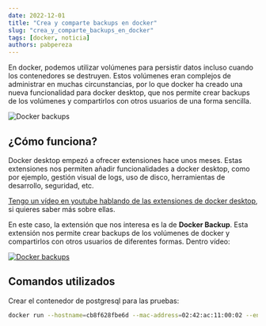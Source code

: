 ```yaml
---
date: 2022-12-01
title: "Crea y comparte backups en docker"
slug: "crea_y_comparte_backups_en_docker"
tags: [docker, noticia]
authors: pabpereza 
---
```


En docker, podemos utilizar volúmenes para persistir datos incluso cuando los contenedores se destruyen. Estos volúmenes eran complejos de administrar en muchas circunstancias, por lo que docker ha creado una nueva funcionalidad para docker desktop, que nos permite crear backups de los volúmenes y compartirlos con otros usuarios de una forma sencilla.

![Docker backups](https://www.docker.com/wp-content/uploads/2022/09/share-volume-docker.png.webp)

## ¿Cómo funciona?
Docker desktop empezó a ofrecer extensiones hace unos meses. Estas extensiones nos permiten añadir funcionalidades a docker desktop, como por ejemplo, gestión visual de logs, uso de disco, herramientas de desarrollo, seguridad, etc.

[Tengo un vídeo en youtube hablando de las extensiones de docker desktop](https://www.youtube.com/watch?v=6je3tV-_7I0), si quieres saber más sobre ellas. 

En este caso, la extensión que nos interesa es la de **Docker Backup**. Esta extensión nos permite crear backups de los volúmenes de docker y compartirlos con otros usuarios de diferentes formas. Dentro vídeo:


[![Docker backups](https://img.youtube.com/vi/thqgLGMfsGw/0.jpg)](https://www.youtube.com/watch?v=thqgLGMfsGw)


## Comandos utilizados
Crear el contenedor de postgresql para las pruebas:
```bash
docker run --hostname=cb8f628fbe6d --mac-address=02:42:ac:11:00:02 --env=POSTGRES_PASSWORD=postgrespw --env=PATH=/usr/local/sbin:/usr/local/bin:/usr/sbin:/usr/bin:/sbin:/bin:/usr/lib/postgresql/15/bin --env=GOSU_VERSION=1.14 --env=LANG=en_US.utf8 --env=PG_MAJOR=15 --env=PG_VERSION=15.1-1.pgdg110+1 --env=PGDATA=/var/lib/postgresql/data --volume=/var/lib/postgresql/data -p 5432 --label='com.docker/featured-image=postgres:latest' --runtime=runc -d postgres:latest
```

